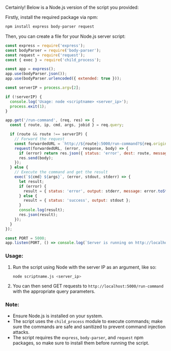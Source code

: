 Certainly! Below is a Node.js version of the script you provided:

Firstly, install the required package via npm:

```bash
npm install express body-parser request
```

Then, you can create a file for your Node.js server script:

```javascript
const express = require('express');
const bodyParser = require('body-parser');
const request = require('request');
const { exec } = require('child_process');

const app = express();
app.use(bodyParser.json());
app.use(bodyParser.urlencoded({ extended: true }));

const serverIP = process.argv[2];

if (!serverIP) {
  console.log('Usage: node <scriptname> <server_ip>');
  process.exit(1);
}

app.get('/run-command', (req, res) => {
  const { route, ip, cmd, args, jobid } = req.query;

  if (route && route !== serverIP) {
    // Forward the request
    const forwardedURL = `http://${route}:5000/run-command?${req.originalUrl.split('?')[1]}`;
    request(forwardedURL, (error, response, body) => {
      if (error) return res.json({ status: 'error', dest: route, message: 'Connection refused to destination server' });
      res.send(body);
    });
  } else {
    // Execute the command and get the result
    exec(`${cmd} ${args}`, (error, stdout, stderr) => {
      let result;
      if (error) {
        result = { status: 'error', output: stderr, message: error.toString() };
      } else {
        result = { status: 'success', output: stdout };
      }
      console.log(result);
      res.json(result);
    });
  }
});

const PORT = 5000;
app.listen(PORT, () => console.log(`Server is running on http://localhost:${PORT}`));
```

### Usage:
1. Run the script using Node with the server IP as an argument, like so:
    ```bash
    node scriptname.js <server_ip>
    ```
2. You can then send GET requests to `http://localhost:5000/run-command` with the appropriate query parameters.

### Note:
- Ensure Node.js is installed on your system.
- The script uses the `child_process` module to execute commands; make sure the commands are safe and sanitized to prevent command injection attacks.
- The script requires the `express`, `body-parser`, and `request` npm packages, so make sure to install them before running the script.